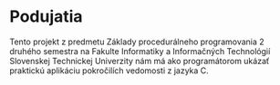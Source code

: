 # Podujatia
Tento projekt z predmetu Základy procedurálneho programovania 2 druhého semestra na Fakulte Informatiky a Informačných Technológií Slovenskej Technickej Univerzity nám má ako programátorom ukázať praktickú aplikáciu pokročilích vedomosti z jazyka C.
